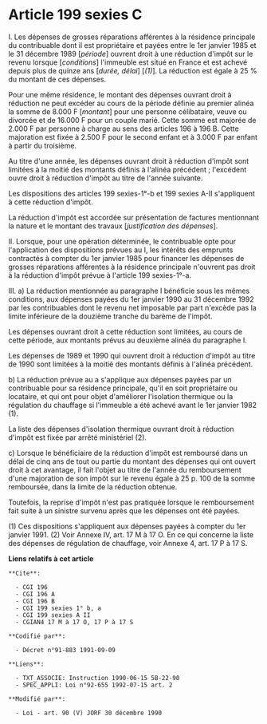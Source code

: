 # Article 199 sexies C

I. Les dépenses de grosses réparations afférentes à la résidence principale du contribuable dont il est propriétaire et
payées entre le 1er janvier 1985 et le 31 décembre 1989 [*période*] ouvrent droit à une réduction d'impôt sur le revenu
lorsque [*conditions*] l'immeuble est situé en France et est achevé depuis plus de quinze ans [*durée, délai*] [*(1)*]. La
réduction est égale à 25 % du montant de ces dépenses.

Pour une même résidence, le montant des dépenses ouvrant droit à réduction ne peut excéder au cours de la période définie au
premier alinéa la somme de 8.000 F [*montant*] pour une personne célibataire, veuve ou divorcée et de 16.000 F pour un couple
marié. Cette somme est majorée de 2.000 F par personne à charge au sens des articles 196 à 196 B. Cette majoration est fixée
à 2.500 F pour le second enfant et à 3.000 F par enfant à partir du troisième.

Au titre d'une année, les dépenses ouvrant droit à réduction d'impôt sont limitées à la moitié des montants définis à
l'alinéa précédent ; l'excédent ouvre droit à réduction d'impôt au titre de l'année suivante. 

Les dispositions des articles 199 sexies-1°-b et 199 sexies A-II s'appliquent à cette réduction d'impôt. 

La réduction d'impôt est accordée sur présentation de factures mentionnant la nature et le montant des travaux
[*justification des dépenses*].

II. Lorsque, pour une opération déterminée, le contribuable opte pour l'application des dispositions prévues au I, les
intérêts des emprunts contractés à compter du 1er janvier 1985 pour financer les dépenses de grosses réparations afférentes à
la résidence principale n'ouvrent pas droit à la réduction d'impôt prévue à l'article 199 sexies-1°-a.

III. a) La réduction mentionnée au paragraphe I bénéficie sous les mêmes conditions, aux dépenses payées du 1er janvier 1990
au 31 décembre 1992 par les contribuables dont le revenu net imposable par part n'excède pas la limite inférieure de la
douzième tranche du barème de l'impôt.

Les dépenses ouvrant droit à cette réduction sont limitées, au cours de cette période, aux montants prévus au deuxième alinéa
du paragraphe I.

Les dépenses de 1989 et 1990 qui ouvrent droit à réduction d'impôt au titre de 1990 sont limitées à la moitié des montants
définis à l'alinéa précédent.

b) La réduction prévue au a s'applique aux dépenses payées par un contribuable pour sa résidence principale, qu'il en soit
propriétaire ou locataire, et qui ont pour objet d'améliorer l'isolation thermique ou la régulation du chauffage si
l'immeuble a été achevé avant le 1er janvier 1982 (1).

La liste des dépenses d'isolation thermique ouvrant droit à réduction d'impôt est fixée par arrêté ministériel (2).

c) Lorsque le bénéficiaire de la réduction d'impôt est remboursé dans un délai de cinq ans de tout ou partie du montant des
dépenses qui ont ouvert droit à cet avantage, il fait l'objet au titre de l'année du remboursement d'une majoration de son
impôt sur le revenu égale à 25 p. 100 de la somme remboursée, dans la limite de la réduction obtenue.

Toutefois, la reprise d'impôt n'est pas pratiquée lorsque le remboursement fait suite à un sinistre survenu après que les
dépenses ont été payées.

(1) Ces dispositions s'appliquent aux dépenses payées à compter du 1er janvier 1991.    (2) Voir Annexe IV, art. 17 M à 17 O.
En ce qui concerne la liste des dépenses de régulation de chauffage, voir Annexe 4, art. 17 P à 17 S.

**Liens relatifs à cet article**

	**Cite**:

	  - CGI 196
	  - CGI 196 A
	  - CGI 196 B
	  - CGI 199 sexies 1° b, a
	  - CGI 199 sexies A II
	  - CGIAN4 17 M à 17 O, 17 P à 17 S

	**Codifié par**:

	  - Décret n°91-883 1991-09-09

	**Liens**:

	  - TXT_ASSOCIE: Instruction 1990-06-15 5B-22-90
	  - SPEC_APPLI: Loi n°92-655 1992-07-15 art. 2

	**Modifié par**:

	  - Loi - art. 90 (V) JORF 30 décembre 1990
